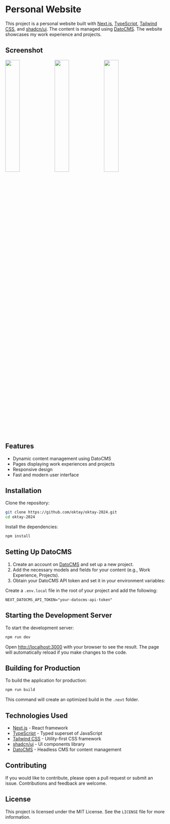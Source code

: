# Personal Website

This project is a personal website built with [Next.js](https://nextjs.org/), [TypeScript](https://www.typescriptlang.org/), [Tailwind CSS](https://tailwindcss.com/), and [shadcn/ui](https://github.com/shadcn/ui). The content is managed using [DatoCMS](https://www.datocms.com/). The website showcases my work experience and projects.

## Screenshot
<p float="left">
  <img src="https://api.microlink.io/?url=https://oktaycolakoglu.com&screenshot=true&meta=false&embed=screenshot.url&type=jpeg&overlay.browser=dark&overlay.background=linear-gradient%28225deg%2C+%23FF057C+0%25%2C+%238D0B93+50%25%2C+%23321575+100%25%29" width="30%" />
  <img src="https://api.microlink.io/?url=https://oktaycolakoglu.com/experiences&screenshot=true&meta=false&embed=screenshot.url&type=jpeg&overlay.browser=dark&overlay.background=linear-gradient%28225deg%2C+%23FF057C+0%25%2C+%238D0B93+50%25%2C+%23321575+100%25%29" width="30%" />
  <img src="https://api.microlink.io/?url=https://oktaycolakoglu.com/projects&screenshot=true&meta=false&embed=screenshot.url&type=jpeg&overlay.browser=dark&overlay.background=linear-gradient%28225deg%2C+%23FF057C+0%25%2C+%238D0B93+50%25%2C+%23321575+100%25%29" width="30%" />
</p>

## Features

- Dynamic content management using DatoCMS
- Pages displaying work experiences and projects
- Responsive design
- Fast and modern user interface

## Installation

Clone the repository:

```bash
git clone https://github.com/oktay/oktay-2024.git
cd oktay-2024
```

Install the dependencies:

```bash
npm install
```

## Setting Up DatoCMS

1. Create an account on [DatoCMS](https://www.datocms.com/) and set up a new project.
2. Add the necessary models and fields for your content (e.g., Work Experience, Projects).
3. Obtain your DatoCMS API token and set it in your environment variables:

Create a `.env.local` file in the root of your project and add the following:

```plaintext
NEXT_DATOCMS_API_TOKEN="your-datocms-api-token"
```

## Starting the Development Server

To start the development server:

```bash
npm run dev
```

Open [http://localhost:3000](http://localhost:3000) with your browser to see the result. The page will automatically reload if you make changes to the code.

## Building for Production

To build the application for production:

```bash
npm run build
```

This command will create an optimized build in the `.next` folder.


## Technologies Used

- [Next.js](https://nextjs.org/) - React framework
- [TypeScript](https://www.typescriptlang.org/) - Typed superset of JavaScript
- [Tailwind CSS](https://tailwindcss.com/) - Utility-first CSS framework
- [shadcn/ui](https://github.com/shadcn/ui) - UI components library
- [DatoCMS](https://www.datocms.com/) - Headless CMS for content management

## Contributing

If you would like to contribute, please open a pull request or submit an issue. Contributions and feedback are welcome.

## License

This project is licensed under the MIT License. See the `LICENSE` file for more information.
